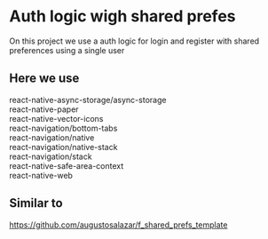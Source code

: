 # Auth logic wigh shared prefes

On this project we use a auth logic for login and register with shared preferences using a single user

## Here we use   
react-native-async-storage/async-storage   
react-native-paper   
react-native-vector-icons   
react-navigation/bottom-tabs   
react-navigation/native   
react-navigation/native-stack   
react-navigation/stack   
react-native-safe-area-context   
react-native-web   


## Similar to  
https://github.com/augustosalazar/f_shared_prefs_template
